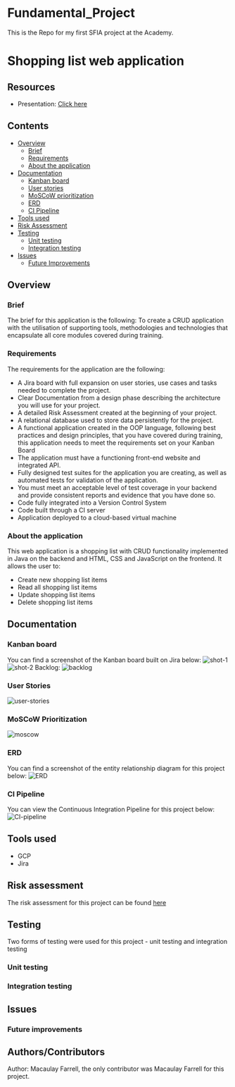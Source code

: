 # Fundamental_Project
This is the Repo for my first SFIA project at the Academy. 

# Shopping list web application

## Resources
* Presentation: [Click here](https://docs.google.com/presentation/d/1mb8KoRhpG-OuJ1POmKj7klb5A0CG5vYyM1I8YBRJKqY/edit?usp=sharing)
## Contents 
* [Overview](#overview)
   * [Brief](#brief)
   * [Requirements](#requirements)
   * [About the application](#about-the-application)
* [Documentation](#documentation)
   * [Kanban board](#kanban-board)
   * [User stories](#user-stories)
   * [MoSCoW prioritization](#MoSCoW-prioritization)
   * [ERD](#erd)
   * [CI Pipeline](#ci-pipeline)
* [Tools used](#tools-used)
* [Risk Assessment](#risk-assessment)
* [Testing](#testing)
   * [Unit testing](#unit-testing)
   * [Integration testing](#integration-testing)
* [Issues](#issues)
   * [Future Improvements](#future-improvements)
## Overview
### Brief
The brief for this application is the following: To create a CRUD application with the utilisation of supporting tools, methodologies and technologies that encapsulate all core modules covered during training.
### Requirements
The requirements for the application are the following:
- A Jira board with full expansion on user stories, use cases and tasks needed to complete the project.
- Clear Documentation from a design phase describing the architecture you will use for your project.
- A detailed Risk Assessment created at the beginning of your project.
- A relational database used to store data persistently for the project.
- A functional application created in the OOP language, following best practices and design principles, that you have covered during training, this application needs to meet the requirements set on your Kanban Board
- The application must have a functioning front-end website and integrated API.
- Fully designed test suites for the application you are creating, as well as automated tests for validation of the application.
- You must meet an acceptable level of test coverage in your backend and provide consistent reports and evidence that you have done so.
- Code fully integrated into a Version Control System
- Code built through a CI server
- Application deployed to a cloud-based virtual machine
### About the application 
This web application is a shopping list with CRUD functionality implemented in Java on the backend and HTML, CSS and JavaScript on the frontend. It allows the user to:
- Create new shopping list items 
- Read all shopping list items 
- Update shopping list items
- Delete shopping list items
## Documentation
### Kanban board 
You can find a screenshot of the Kanban board built on Jira below:
![shot-1](images/t1.JPG)
![shot-2](images/t2.JPG)
Backlog: 
![backlog](images/first-picture%20of%20backlog.JPG)
### User Stories
![user-stories](images/user%20stories.JPG)
### MoSCoW Prioritization 
![moscow](images/moscow.png)
### ERD 
You can find a screenshot of the entity relationship diagram for this project below:
![ERD](images/ERD.JPG)
### CI Pipeline
You can view the Continuous Integration Pipeline for this project below:
![CI-pipeline](images/CI-pipeline.png)

## Tools used
- GCP
- Jira 
## Risk assessment
The risk assessment for this project can be found [here](https://docs.google.com/spreadsheets/d/1FZ0upgjej-PR6DOzRNrYEeQYHSlggi4H1xdrt9gCWvM/edit?usp=sharing)
## Testing 
Two forms of testing were used for this project - unit testing and integration testing
### Unit testing
### Integration testing
## Issues 
### Future improvements
## Authors/Contributors
Author: Macaulay Farrell, the only contributor was Macaulay Farrell for this project.

